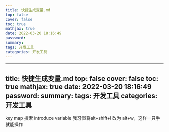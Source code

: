 ```yaml
---
title: 快捷生成变量.md
top: false
cover: false
toc: true
mathjax: true
date: 2022-03-20 18:16:49
password:
summary:
tags: 开发工具
categories: 开发工具
---
```

---
title: 快捷生成变量.md
top: false
cover: false
toc: true
mathjax: true
date: 2022-03-20 18:16:49
password:
summary:
tags: 开发工具
categories: 开发工具
---
key map 搜索
introduce variable
我习惯将alt+shift+l 改为 alt+w，这样一只手就能操作
